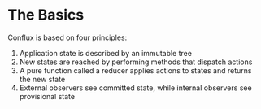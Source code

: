# The Basics

Conflux is based on four principles:

1. Application state is described by an immutable tree
2. New states are reached by performing methods that dispatch actions
3. A pure function called a reducer applies actions to states and returns the new state
4. External observers see committed state, while internal observers see provisional state
